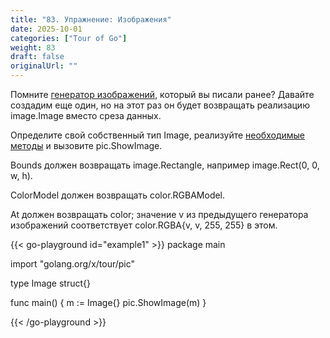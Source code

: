 ```yaml
---
title: "83. Упражнение: Изображения"
date: 2025-10-01
categories: ["Tour of Go"]
weight: 83
draft: false
originalUrl: ""
---
```


Помните [генератор изображений](https://go.dev/tour/moretypes/18), который вы писали ранее? Давайте создадим еще один, но на этот раз он будет возвращать реализацию image.Image вместо среза данных.

Определите свой собственный тип Image, реализуйте [необходимые методы](https://pkg.go.dev/image#Image) и вызовите pic.ShowImage.

Bounds должен возвращать image.Rectangle, например image.Rect(0, 0, w, h).

ColorModel должен возвращать color.RGBAModel.

At должен возвращать color; значение v из предыдущего генератора изображений соответствует color.RGBA{v, v, 255, 255} в этом.

{{< go-playground id="example1" >}}
package main

import "golang.org/x/tour/pic"

type Image struct{}

func main() {
m := Image{}
pic.ShowImage(m)
}



{{< /go-playground >}} 